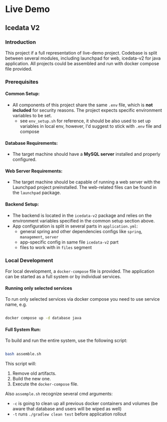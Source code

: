 # Live Demo

## Icedata V2

### Introduction
This project if a full representation of live-demo project. Codebase is split between several modules, including launchpad for web, icedata-v2 for java application. All projects could be assembled and run with docker compose file provided.

### Prerequisites

#### Common Setup:
- All components of this project share the same `.env` file, which is **not included** for security reasons. The project expects specific environment variables to be set. 
  - see `env_setup.sh` for reference, it should be also used to set up variables in local env, however, I'd suggest to stick with `.env` file and compose 

#### Database Requirements:
- The target machine should have a **MySQL server** installed and properly configured.

#### Web Server Requirements:
- The target machine should be capable of running a web server with the Launchpad project preinstalled. The web-related files can be found in the `launchpad` package.

#### Backend Setup:
- The backend is located in the `icedata-v2` package and relies on the environment variables specified in the common setup section above.
- App configuration is split in several parts in `application.yml`: 
  - general spring and other dependencies configs like `spring`, `management`, `server`
  - app-specific config in same file `icedata-v2` part
  - files to work with in `files` segment

### Local Development

For local development, a `docker-compose` file is provided. The application can be started as a full system or by individual services.

#### Running only selected services
To run only selected services via docker compose you need to use service name, e.g.
```bash

docker compose up -d database java
```

#### Full System Run:
To build and run the entire system, use the following script:
```bash

bash assemble.sh
```
This script will:
1. Remove old artifacts.
2. Build the new one.
3. Execute the `docker-compose` file.

Also `assemple.sh` recognize several cmd arguments:
  - `-c` is going to clean up all previous docker containers and volumes (be aware that database and users will be wiped as well)
  - `-t` runs `./gradlew clean test` before application rollout